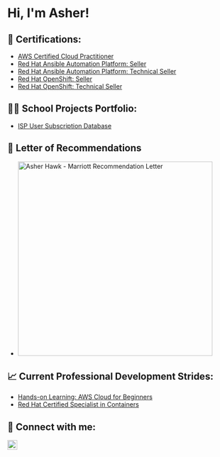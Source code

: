  <h1>Hi, I'm Asher! </h1>

<h2>📄 Certifications:</h2>

- [AWS Certified Cloud Practitioner](https://www.credly.com/badges/a560ad7e-4045-4ef2-9734-42ca36158418/linked_in_profile)
- [Red Hat Ansible Automation Platform: Seller](https://www.credly.com/badges/6fef3c3a-ccf5-4e77-ac33-b795594e81e9/public_url)
- [Red Hat Ansible Automation Platform: Technical Seller](https://www.credly.com/badges/5bf98109-87c4-4a91-aaa4-9efa119226a0/public_url)
- [Red Hat OpenShift: Seller](https://www.credly.com/badges/adeed761-c05d-4ca4-8f98-de4b7a3d828c/public_url)
- [Red Hat OpenShift: Technical Seller](https://www.credly.com/badges/e0fe013a-0cce-426a-aacd-9fbfce39ecfa)
  
<h2>👨‍💻 School Projects Portfolio:</h2>

- [ISP User Subscription Database](https://github.com/AsherHawk/ISP-UserSubscription-Database-Project)

<h2>📄 Letter of Recommendations</h2>

- <img width="438" alt="Asher Hawk - Marriott Recommendation Letter" src="https://github.com/user-attachments/assets/9ea32301-6910-4f00-b3d5-189bfc783992">




<h2>📈 Current Professional Development Strides:</h2>

- [Hands-on Learning: AWS Cloud for Beginners](https://www.whizlabs.com/aws-beginners-training-hands-on-labs/)
- [Red Hat Certified Specialist in Containers](https://training-lms.redhat.com/lmt/clmslearningpathdetails.prmain?in_sessionId=49843820J93A4A45&in_learningPathId=48306229&in_from_module=LMTLOGIN.PRMENU)




<h2> 🤳 Connect with me:</h2>

[<img align="left" alt="JoshMadakor | LinkedIn" width="22px" src="https://cdn.jsdelivr.net/npm/simple-icons@v3/icons/linkedin.svg" />][linkedin]


[linkedin]: https://linkedin.com/in/asherhawk/

